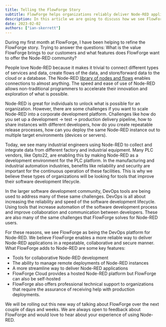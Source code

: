 ```yaml
---
title: Telling the FlowForge Story
subtitle: FlowForge helps organizations reliably deliver Node-RED applications
description: In this article we are going to discuss how we see FlowForge helping Node-RED developers deliver applications more reliably.
date: 2023-02-02
authors: ["ian-skerrett"]
---
```


During my first month at FlowForge, I have been helping to refine the FlowForge story. Trying to answer the questions: What is the value FlowForge brings to our customers and what features does FlowForge want to offer the Node-RED community?

<!--more-->

People love Node-RED because it makes it trivial to connect different types of services and data, create flows of the data, and store/forward data to the cloud or a database. The Node-RED [library of nodes and flows](https://flows.nodered.org/) enables connections to almost anything. The speed and ease of use of Node-RED allows non-traditional programmers to accelerate their innovation and exploration of what is possible.

Node-RED is great for individuals to unlock what is possible for an organization. However, there are some challenges if you want to scale Node-RED into a corporate development platform. Challenges like how do you set up a development -> test -> production delivery pipeline, how to share instances with different developers, how do you create repeatable release processes, how can you deploy the same Node-RED instance out to multiple target environments (devices or servers). 

Today, we see many industrial engineers using Node-RED to collect and integrate data from different factory and industrial equipment. Many PLC vendors, like Opto22, are enabling this by making Node-RED as a development environment for the PLC platform. In the manufacturing and industrial automation industries, benefits like reliability and security are important for the continuous operation of these facilities.  This is why we believe these types of organizations will be looking for tools that improve their software development lifecycle.

In the larger software development community, DevOps tools are being used to address many of these same challenges. DevOps is all about increasing the reliability and speed of the software development lifecycle. Using tools that increase automation of the software development process and improve collaboration and communication between developers. These are also many of the same challenges that FlowForge solves for Node-RED users. 

For these reasons, we see FlowForge as being the DevOps platform for Node-RED. We believe FlowForge enables a more reliable way to deliver Node-RED applications in a repeatable, collaborative and secure manner. What FlowForge adds to Node-RED are some key features:
* Tools for collaborative Node-RED development 
* The ability to manage remote deployments of Node-RED instances
* A more streamline way to deliver Node-RED applications
* FlowForge Cloud provides a hosted Node-RED platform but FlowForge can also be self-hosted
* FlowForge also offers professional technical support to organizations that require the assurance of receiving help with production deployments.

We will be rolling out this new way of talking about FlowForge over the next couple of days and weeks. We are always open to feedback about FlowForge and would love to hear about your experience of using Node-RED.